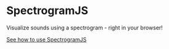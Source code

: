 # SpectrogramJS

Visualize sounds using a spectrogram - right in your browser!

[See how to use SpectrogramJS](https://github.com/vlandham/spectrogramJS)
